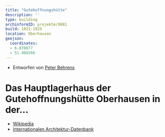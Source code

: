```yaml
---
title: "Gutehoffnungshütte"
description: ''
type: building
archinformID: projekte/9881
build: 1921-1925
location: Oberhausen
geojson:
  coordinates:
  - 6.870877
  - 51.488266
---
```


* Entworfen von [Peter Behrens](/tags/Peter-Behrens)

# Das Hauptlagerhaus der Gutehoffnungshütte Oberhausen in der...
* [Wikipedia](https://de.wikipedia.org/wiki/Gutehoffnungsh%C3%BCtte)
* [Internationalen Architektur-Datenbank](https://deu.archinform.net/projekte/9881.htm)
